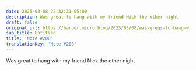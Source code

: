 ```yaml
---
date: 2025-03-08 22:32:31-05:00
description: Was great to hang with my friend Nick the other night
draft: false
original_url: https://harper.micro.blog/2025/03/08/was-gregs-to-hang-with.html
sub_title: Untitled
title: 'Note #208'
translationKey: 'Note #208'
---
```


Was great to hang with my friend Nick the other night